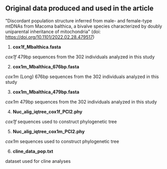## Original data produced and used in the article 
"Discordant population structure inferred from male- and female-type mtDNAs from Macoma balthica, a bivalve species characterized by doubly uniparental inheritance of mitochondria" (doi: https://doi.org/10.1101/2022.02.28.479517)

1. **cox1f_Mbalthica.fasta**

*cox1f* 479bp sequences from the 302 individuals analyzed in this study

2. **cox1m_Mbalthica_676bp.fasta**

*cox1m* (Long) 676bp sequences from the 302 individuals analyzed in this study

3. **cox1m_Mbalthica_479bp.fasta**

*cox1m* 479bp sequences from the 302 individuals analyzed in this study

4. **Nuc_alig_iqtree_cox1f_PCI2.phy**

*cox1f* sequences used to construct phylogenetic tree

5. **Nuc_alig_iqtree_cox1m_PCI2.phy**

*cox1m* sequences used to construct phylogenetic tree

6. **cline_data_pop.txt**

dataset used for cline analyses

